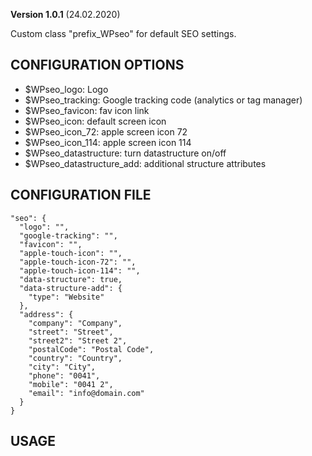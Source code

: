 **Version 1.0.1** (24.02.2020)

Custom class "prefix_WPseo" for default SEO settings.

## CONFIGURATION OPTIONS
* $WPseo_logo: Logo
* $WPseo_tracking: Google tracking code (analytics or tag manager)
* $WPseo_favicon: fav icon link
* $WPseo_icon: default screen icon
* $WPseo_icon_72: apple screen icon 72
* $WPseo_icon_114: apple screen icon 114
* $WPseo_datastructure: turn datastructure on/off
* $WPseo_datastructure_add: additional structure attributes

## CONFIGURATION FILE
```
"seo": {
  "logo": "",
  "google-tracking": "",
  "favicon": "",
  "apple-touch-icon": "",
  "apple-touch-icon-72": "",
  "apple-touch-icon-114": "",
  "data-structure": true,
  "data-structure-add": {
    "type": "Website"
  },
  "address": {
    "company": "Company",
    "street": "Street",
    "street2": "Street 2",
    "postalCode": "Postal Code",
    "country": "Country",
    "city": "City",
    "phone": "0041",
    "mobile": "0041 2",
    "email": "info@domain.com"
  }
}
```

## USAGE
